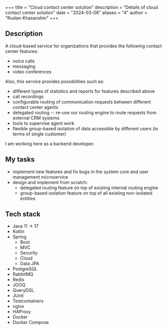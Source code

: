+++
title = "Cloud contact center solution"
description = "Details of cloud contact center solution"
date = "2024-03-08"
aliases = "4"
author = "Ruslan Khasanshin"
+++

## Description

A cloud-based service for organizations that provides the following contact center features:

- voice calls
- messaging
- video conferences

Also, this service provides possibilities such as:

- different types of statistics and reports for features described above
- call recordings
- configurable routing of communication requests between different contact center agents
- delegated routing -- re-use our routing engine to route requests from external CRM systems
- tools to supervise agent work
- flexible group-based isolation of data accessible by different users (in terms of single customer)

I am working here as a backend developer.

## My tasks

- implement new features and fix bugs in the system core and user management microservice
- design and implement from scratch:
  - delegated routing feature on top of existing internal routing engine
  - group-based isolation feature on top of all existing non-isolated entities

## Tech stack

- Java 11 → 17
- Kotlin
- Spring
  - Boot
  - MVC
  - Security
  - Cloud
  - Data JPA
- PostgreSQL
- RabbitMQ
- Redis
- JOOQ
- QueryDSL
- JUnit
- Testcontainers
- nginx
- HAProxy
- Docker
- Docker Compose
